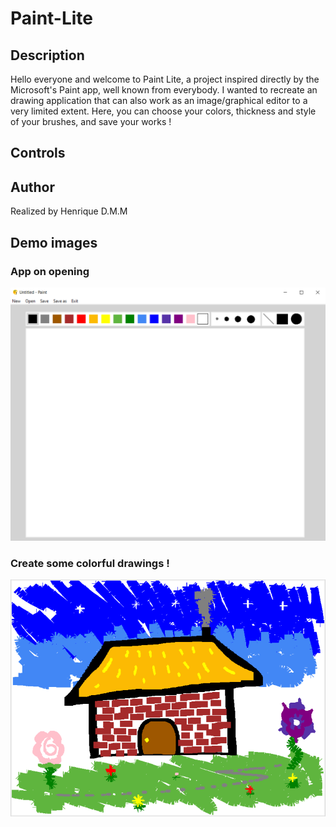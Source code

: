 # Paint-Lite

## Description
Hello everyone and welcome to Paint Lite, a project inspired directly by the Microsoft's Paint app, well known from everybody.
I wanted to recreate an drawing application that can also work as an image/graphical editor to a very limited extent.
Here, you can choose your colors, thickness and style of your brushes, and save your works !

## Controls


## Author
Realized by Henrique D.M.M

## Demo images
### App on opening
![Alt text](./demo_images/demo0.png)
### Create some colorful drawings ! 
![Alt text](./demo_images/demo1.png)
